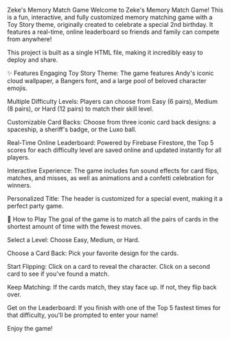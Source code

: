 Zeke's Memory Match Game
Welcome to Zeke's Memory Match Game! This is a fun, interactive, and fully customized memory matching game with a Toy Story theme, originally created to celebrate a special 2nd birthday. It features a real-time, online leaderboard so friends and family can compete from anywhere!

This project is built as a single HTML file, making it incredibly easy to deploy and share.

✨ Features
Engaging Toy Story Theme: The game features Andy's iconic cloud wallpaper, a Bangers font, and a large pool of beloved character emojis.

Multiple Difficulty Levels: Players can choose from Easy (6 pairs), Medium (8 pairs), or Hard (12 pairs) to match their skill level.

Customizable Card Backs: Choose from three iconic card back designs: a spaceship, a sheriff's badge, or the Luxo ball.

Real-Time Online Leaderboard: Powered by Firebase Firestore, the Top 5 scores for each difficulty level are saved online and updated instantly for all players.

Interactive Experience: The game includes fun sound effects for card flips, matches, and misses, as well as animations and a confetti celebration for winners.

Personalized Title: The header is customized for a special event, making it a perfect party game.

🚀 How to Play
The goal of the game is to match all the pairs of cards in the shortest amount of time with the fewest moves.

Select a Level: Choose Easy, Medium, or Hard.

Choose a Card Back: Pick your favorite design for the cards.

Start Flipping: Click on a card to reveal the character. Click on a second card to see if you've found a match.

Keep Matching: If the cards match, they stay face up. If not, they flip back over.

Get on the Leaderboard: If you finish with one of the Top 5 fastest times for that difficulty, you'll be prompted to enter your name!

Enjoy the game!
